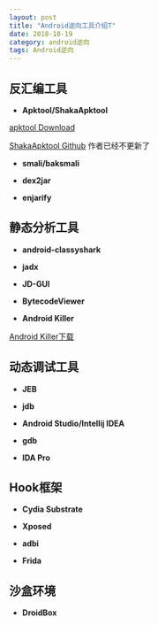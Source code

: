 ```yaml
---
layout: post
title: "Android逆向工具介绍T"
date: 2018-10-19
category: android逆向
tags: Android逆向
---
```



## 反汇编工具

- **Apktool/ShakaApktool**

[apktool Download](https://bitbucket.org/iBotPeaches/apktool/downloads/)  

[ShakaApktool Github](https://github.com/rover12421/ShakaApktool) 作者已经不更新了  




- **smali/baksmali**

- **dex2jar**

- **enjarify**

## 静态分析工具

- **android-classyshark**

- **jadx**

- **JD-GUI**

- **BytecodeViewer**

- **Android Killer**

[Android Killer下载](https://down.52pojie.cn/Tools/Android_Tools/AndroidKiller_v1.3.1.zip)  

## 动态调试工具

- **JEB**

- **jdb**

- **Android Studio/Intellij IDEA**

- **gdb**

- **IDA Pro**

## Hook框架

- **Cydia Substrate**

- **Xposed**

- **adbi**

- **Frida**


## 沙盒环境

- **DroidBox**



































